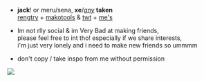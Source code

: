 - **jack**! or meru/sena, **xe**/[*any*](https://en.pronouns.page/@gigolo) **taken**  
[rengtry](https://rentry.org/scenario_liar) + [makotools](https://enstars.link/@matenrou) & [twt](https://mobile.twitter.com/toragic) + [me's](https://txti.es/lastwish)  
- Im not rlly social & im Very Bad at making friends,  
please feel free to int tho! especially if we share interests,  
i'm just very lonely and i need to make new friends so ummmm  

 - don't copy / take inspo from me without permission

![](https://cdn.discordapp.com/attachments/729124835296280689/1089073187712675850/image.jpeg)
